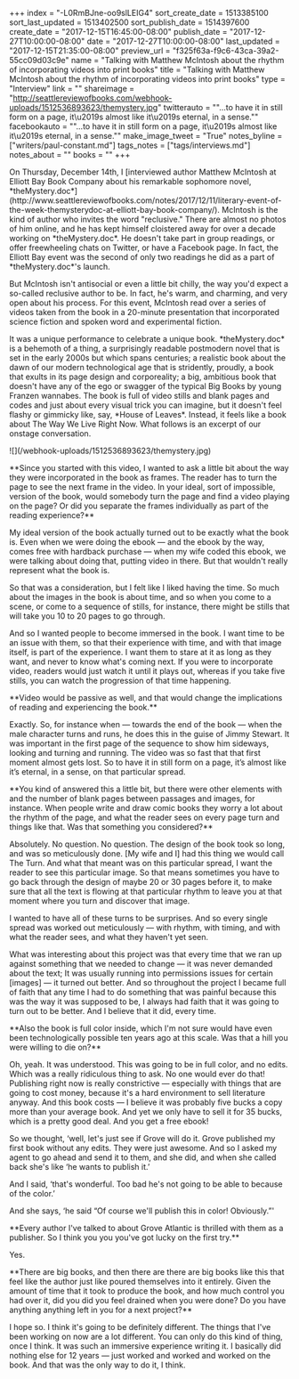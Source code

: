 +++
index = "-L0RmBJne-oo9slLEIG4"
sort_create_date = 1513385100
sort_last_updated = 1513402500
sort_publish_date = 1514397600
create_date = "2017-12-15T16:45:00-08:00"
publish_date = "2017-12-27T10:00:00-08:00"
date = "2017-12-27T10:00:00-08:00"
last_updated = "2017-12-15T21:35:00-08:00"
preview_url = "f325f63a-f9c6-43ca-39a2-55cc09d03c9e"
name = "Talking with Matthew McIntosh about the rhythm of incorporating videos into print books"
title = "Talking with Matthew McIntosh about the rhythm of incorporating videos into print books"
type = "Interview"
link = ""
shareimage = "http://seattlereviewofbooks.com/webhook-uploads/1512536893623/themystery.jpg"
twitterauto = "\"...to have it in still form on a page, it\u2019s almost like it\u2019s eternal, in a sense.\""
facebookauto = "\"...to have it in still form on a page, it\u2019s almost like it\u2019s eternal, in a sense.\""
make_image_tweet = "True"
notes_byline = ["writers/paul-constant.md"]
tags_notes = ["tags/interviews.md"]
notes_about = ""
books = ""
+++
<p class="intro">On Thursday, December 14th, I [interviewed author Matthew McIntosh at Elliott Bay Book Company about his remarkable sophomore novel, *theMystery.doc*](http://www.seattlereviewofbooks.com/notes/2017/12/11/literary-event-of-the-week-themysterydoc-at-elliott-bay-book-company/). McIntosh is the kind of author who invites the word "reclusive." There are almost no photos of him online, and he has kept himself cloistered away for over a decade working on *theMystery.doc*. He doesn't take part in group readings, or offer freewheeling chats on Twitter, or have a Facebook page. In fact, the Elliott Bay event was the second of only two readings he did as a part of *theMystery.doc*'s launch.</p>

<p class="intro">But McIntosh isn't antisocial or even a little bit chilly, the way you'd expect a so-called reclusive author to be. In fact, he's warm, and charming, and very open about his process. For this event, McIntosh read over a series of videos taken from the book in a 20-minute presentation that incorporated science fiction and spoken word and experimental fiction.</p>

<p class="intro">It was a unique performance to celebrate a unique book. *theMystery.doc* is a behemoth of a thing, a surprisingly readable postmodern novel that is set in the early 2000s but which spans centuries; a realistic book about the dawn of our modern technological age that is stridently, proudly, a book that exults in its page design and corporeality; a big, ambitious  book that doesn't have any of the ego or swagger of the typical Big Books by young Franzen wannabes. The book is full of video stills and blank pages and codes and just about every visual trick you can imagine, but it doesn't feel flashy or gimmicky like, say, *House of Leaves*. Instead, it feels like a book about The Way We Live Right Now. What follows is an excerpt of our onstage conversation.</p>

<p class="image-left">![](/webhook-uploads/1512536893623/themystery.jpg)</p>**Since you started with this video, I wanted to ask a little bit about the way they were incorporated in the book as frames. The reader has to turn the page to see the next frame in the video. In your ideal, sort of impossible, version of the book, would somebody turn the page and find a video playing on the page? Or did you separate the frames individually as part of the reading experience?**

<p class="noindent">My ideal version of the book actually turned out to be exactly what the book is. Even when we were doing the ebook — and the ebook by the way, comes free with hardback purchase — when my wife coded this ebook, we were talking about doing that, putting video in there. But that wouldn't really represent what the book is.</p>

So that was a consideration, but I felt like I liked having the time. So much about the images in the book is about time, and so when you come to a scene, or come to a sequence of stills, for instance, there might be stills that will take you 10 to 20 pages to go through. 

And so I wanted people to become immersed in the book. I want time to be an issue with them, so that their experience with time, and with that image itself, is part of the experience. I want them to stare at it as long as they want, and never to know what's coming next. If you were to incorporate video, readers would just watch it until it plays out, whereas if you take five stills, you can watch the progression of that time happening. 

<p class="noindent">**Video would be passive as well, and that would change the implications of reading and experiencing the book.**</p> 

<p class="noindent">Exactly. So, for instance when — towards the end of the book — when the male character turns and runs, he does this in the guise of Jimmy Stewart. It was important in the first page of the sequence to show him sideways, looking and turning and running. The video was so fast that that first moment almost gets lost. So to have it in still form on a page, it’s almost like it’s eternal, in a sense, on that particular spread.</p> 

<p class="noindent">**You kind of answered this a little bit, but there were other elements with and the number of blank pages between passages and images, for instance. When people write and draw comic books they worry a lot about the rhythm of the page, and what the reader sees on every page turn and things like that. Was that something you considered?**</p>

<p class="noindent">Absolutely. No question. No question. The design of the book took so long, and was so meticulously done. [My wife and I] had this thing we would call The Turn. And what that meant was on this particular spread, I want the reader to see this particular image. So that means sometimes you have to go back through the design of maybe 20 or 30 pages before it, to make sure that all the text is flowing at that particular rhythm to leave you at that moment where you turn and discover that image.</p>

I wanted to have all of these turns to be surprises. And so every single spread was worked out meticulously — with rhythm, with timing, and with what the reader sees, and what they haven't yet seen. 

What was interesting about this project was that every time that we ran up against something that we needed to change — it was never demanded about the text; It was usually running into permissions issues for certain [images] — it turned out better. And so throughout the project I became full of faith that any time I had to do something that was painful because this was the way it was supposed to be, I always had faith that it was going to turn out to be better. And I believe that it did, every time.

<p class="noindent">**Also the book is full color inside, which I'm not sure would have even been technologically possible ten years ago at this scale. Was that a hill you were willing to die on?**</p>

<p class="noindent">Oh, yeah. It was understood. This was going to be in full color, and no edits. Which was a really ridiculous thing to ask. No one would ever do that! Publishing right now is really constrictive — especially with things that are going to cost money, because it's a hard environment to sell literature anyway. And this book costs — I believe it was probably five bucks a copy more than your average book. And yet we only have to sell it for 35 bucks, which is a pretty good deal. And you get a free ebook!</p>

So we thought, ‘well, let's just see if Grove will do it. Grove published my first book without any edits. They were just awesome. And so I asked my agent to go ahead and send it to them, and she did, and when she called back she's like ‘he wants to publish it.’

And I said, ‘that's wonderful. Too bad he's not going to be able to because of the color.’ 

And she says, ‘he said “Of course we'll publish this in color! Obviously.”'

<p class="noindent">**Every author I've talked to about Grove Atlantic is thrilled with them as a publisher. So I think you you you've got lucky on the first try.**</p>

<p class="noindent">Yes.</p> 

<p class="noindent">**There are big books, and then there are there are big books like this that feel like the author just like poured themselves into it entirely. Given the amount of time that it took to produce the book, and how much control you had over it, did you did you feel drained when you were done? Do you have anything anything left in you for a next project?**</p>

<p class="noindent">I hope so. I think it's going to be definitely different. The things that I've been working on now are a lot different. You can only do this kind of thing, once I think. It was such an immersive experience writing it. I basically did nothing else for 12 years — just worked and worked and worked on the book. And that was the only way to do it, I think.</p>

